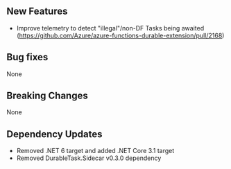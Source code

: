 ## New Features

- Improve telemetry to detect "illegal"/non-DF Tasks being awaited (https://github.com/Azure/azure-functions-durable-extension/pull/2168)

## Bug fixes

None

## Breaking Changes

None

## Dependency Updates

- Removed .NET 6 target and added .NET Core 3.1 target
- Removed DurableTask.Sidecar v0.3.0 dependency
